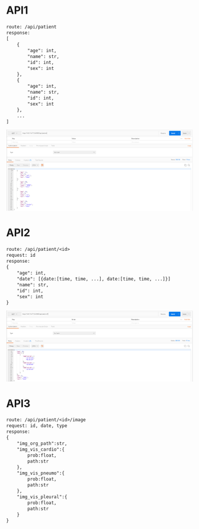 # API1

```
route: /api/patient
response:
[
    {
        "age": int,
        "name": str,
        "id": int,
        "sex": int
    },
    {
        "age": int,
        "name": str,
        "id": int,
        "sex": int
    },
    ...
]
```

![Postman測試](API1_test.png)

# API2

```
route: /api/patient/<id>
request: id
response:
{
    "age": int,
    "date": [{date:[time, time, ...], date:[time, time, ...]}]
    "name": str,
    "id": int,
    "sex": int
}
```

![Postman測試](API2_test.png)

# API3

```
route: /api/patient/<id>/image
request: id, date, type
response:
{
    "img_org_path":str,
    "img_vis_cardio":{
        prob:float,
        path:str
    },
    "img_vis_pneumo":{
        prob:float,
        path:str
    },
    "img_vis_pleural":{
        prob:float,
        path:str
    }
}
```

<!--![Postman測試](API1_test.png)-->
